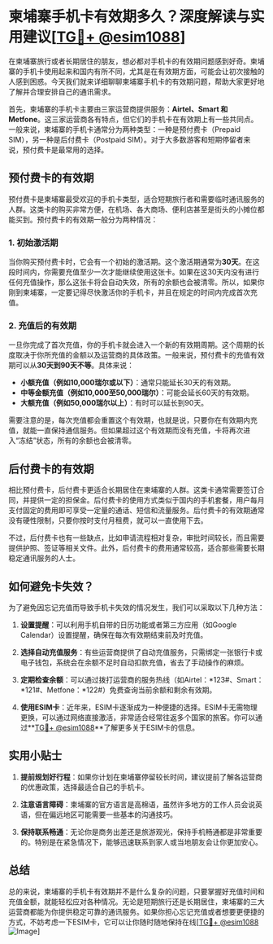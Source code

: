 # 柬埔寨手机卡有效期多久？深度解读与实用建议[[TG💪+ @esim1088](https://t.me/s/esim1088)]

在柬埔寨旅行或者长期居住的朋友，想必都对手机卡的有效期问题感到好奇。柬埔寨的手机卡使用起来和国内有所不同，尤其是在有效期方面，可能会让初次接触的人感到困惑。今天我们就来详细聊聊柬埔寨手机卡的有效期问题，帮助大家更好地了解并合理安排自己的通讯需求。

首先，柬埔寨的手机卡主要由三家运营商提供服务：**Airtel、Smart 和 Metfone**。这三家运营商各有特点，但它们的手机卡在有效期上有一些共同点。一般来说，柬埔寨的手机卡通常分为两种类型：一种是预付费卡（Prepaid SIM），另一种是后付费卡（Postpaid SIM）。对于大多数游客和短期停留者来说，预付费卡是最常用的选择。

## 预付费卡的有效期

预付费卡是柬埔寨最受欢迎的手机卡类型，适合短期旅行者和需要临时通讯服务的人群。这类卡的购买非常方便，在机场、各大商场、便利店甚至是街头的小摊位都能买到。预付费卡的有效期一般分为两种情况：

### 1. 初始激活期

当你购买预付费卡时，它会有一个初始的激活期。这个激活期通常为**30天**。在这段时间内，你需要充值至少一次才能继续使用这张卡。如果在这30天内没有进行任何充值操作，那么这张卡将会自动失效，所有的余额也会被清零。所以，如果你刚到柬埔寨，一定要记得尽快激活你的手机卡，并且在规定的时间内完成首次充值。

### 2. 充值后的有效期

一旦你完成了首次充值，你的手机卡就会进入一个新的有效期周期。这个周期的长度取决于你所充值的金额以及运营商的具体政策。一般来说，预付费卡的充值有效期可以从**30天到90天不等**。具体来说：

- **小额充值（例如10,000瑞尔或以下）**：通常只能延长30天的有效期。
- **中等金额充值（例如10,000至50,000瑞尔）**：可能会延长60天的有效期。
- **大额充值（例如50,000瑞尔以上）**：有时可以延长到90天。

需要注意的是，每次充值都会重置这个有效期，也就是说，只要你在有效期内充值，就能一直保持通信服务。但如果超过这个有效期而没有充值，卡将再次进入“冻结”状态，所有的余额也会被清零。

## 后付费卡的有效期

相比预付费卡，后付费卡更适合长期居住在柬埔寨的人群。这类卡通常需要签订合同，并提供一定的担保金。后付费卡的使用方式类似于国内的手机套餐，用户每月支付固定的费用即可享受一定量的通话、短信和流量服务。后付费卡的有效期通常没有硬性限制，只要你按时支付月租费，就可以一直使用下去。

不过，后付费卡也有一些缺点，比如申请流程相对复杂，审批时间较长，而且需要提供护照、签证等相关文件。此外，后付费卡的费用通常较高，适合那些需要长期稳定通讯服务的人士。

## 如何避免卡失效？

为了避免因忘记充值而导致手机卡失效的情况发生，我们可以采取以下几种方法：

1. **设置提醒**：可以利用手机自带的日历功能或者第三方应用（如Google Calendar）设置提醒，确保在每次有效期结束前及时充值。
   
2. **选择自动充值服务**：有些运营商提供了自动充值服务，只需绑定一张银行卡或电子钱包，系统会在余额不足时自动扣款充值，省去了手动操作的麻烦。

3. **定期检查余额**：可以通过拨打运营商的服务热线（如Airtel：*123#、Smart：*121#、Metfone：*122#）免费查询当前余额和剩余有效期。

4. **使用ESIM卡**：近年来，ESIM卡逐渐成为一种便捷的选择。ESIM卡无需物理更换，可以通过网络直接激活，非常适合经常往返多个国家的旅客。你可以通过**[TG💪+ @esim1088](https://t.me/s/esim1088)**了解更多关于ESIM卡的信息。

## 实用小贴士

1. **提前规划好行程**：如果你计划在柬埔寨停留较长时间，建议提前了解各运营商的优惠政策，选择最适合自己的手机卡。
   
2. **注意语言障碍**：柬埔寨的官方语言是高棉语，虽然许多地方的工作人员会说英语，但在偏远地区可能需要一些基本的沟通技巧。

3. **保持联系畅通**：无论你是商务出差还是旅游观光，保持手机畅通都是非常重要的。特别是在紧急情况下，能够迅速联系到家人或当地朋友会让你更加安心。

## 总结

总的来说，柬埔寨的手机卡有效期并不是什么复杂的问题，只要掌握好充值时间和充值金额，就能轻松应对各种情况。无论是短期旅行还是长期居住，柬埔寨的三大运营商都能为你提供稳定可靠的通讯服务。如果你担心忘记充值或者想要更便捷的方式，不妨考虑一下ESIM卡，它可以让你随时随地保持在线[[TG💪+ @esim1088](https://t.me/s/esim1088) ![Image](https://i.postimg.cc/4NQfJmqS/Snipaste-2025-05-13-00-14-12.png)]